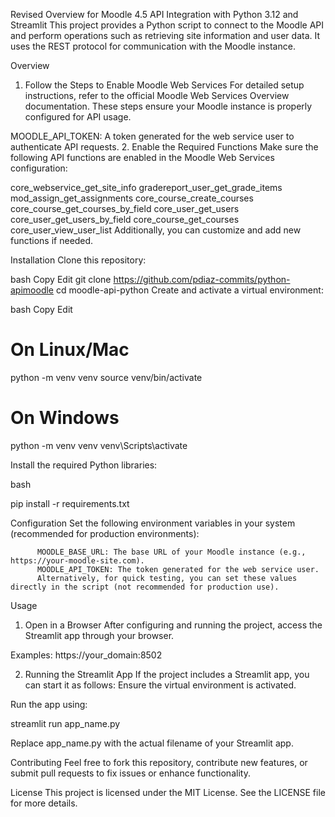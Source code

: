 Revised Overview for Moodle 4.5 API Integration with Python 3.12 and Streamlit
This project provides a Python script to connect to the Moodle API and perform operations such as retrieving site information and user data.
It uses the REST protocol for communication with the Moodle instance.

Overview
1. Follow the Steps to Enable Moodle Web Services
For detailed setup instructions, refer to the official Moodle Web Services Overview documentation.
These steps ensure your Moodle instance is properly configured for API usage.

MOODLE_API_TOKEN: A token generated for the web service user to authenticate API requests.
2. Enable the Required Functions
Make sure the following API functions are enabled in the Moodle Web Services configuration:

core_webservice_get_site_info
gradereport_user_get_grade_items
mod_assign_get_assignments
core_course_create_courses
core_course_get_courses_by_field
core_user_get_users
core_user_get_users_by_field
core_course_get_courses
core_user_view_user_list
Additionally, you can customize and add new functions if needed.

Installation
Clone this repository:

bash
Copy
Edit
git clone https://github.com/pdiaz-commits/python-apimoodle
cd moodle-api-python
Create and activate a virtual environment:

bash
Copy
Edit
# On Linux/Mac
python -m venv venv
source venv/bin/activate

# On Windows
python -m venv venv
venv\Scripts\activate


Install the required Python libraries:

bash

pip install -r requirements.txt


Configuration
Set the following environment variables in your system (recommended for production environments):

          MOODLE_BASE_URL: The base URL of your Moodle instance (e.g., https://your-moodle-site.com).
          MOODLE_API_TOKEN: The token generated for the web service user.
          Alternatively, for quick testing, you can set these values directly in the script (not recommended for production use).


Usage
1. Open in a Browser
After configuring and running the project, access the Streamlit app through your browser.

Examples: https://your_domain:8502

2. Running the Streamlit App
If the project includes a Streamlit app, you can start it as follows:
Ensure the virtual environment is activated.

Run the app using:

streamlit run app_name.py

Replace app_name.py with the actual filename of your Streamlit app.


Contributing
Feel free to fork this repository, contribute new features, or submit pull requests to fix issues or enhance functionality.

License
This project is licensed under the MIT License. See the LICENSE file for more details.
